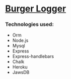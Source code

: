# [Burger Logger](https://obscure-meadow-09470.herokuapp.com/)

### Technologies used:
- Orm
- Node.js
- Mysql
- Express
- Express-handlebars
- Chalk
- Heroku
- JawsDB
